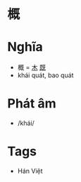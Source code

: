 # 概

# Nghĩa
* 概 = [木](木.md) [既](既.md)
* khái quát, bao quát

# Phát âm
* /khái/

# Tags
* Hán Việt

<script>window.HANZI_FIELD='概';</script>
